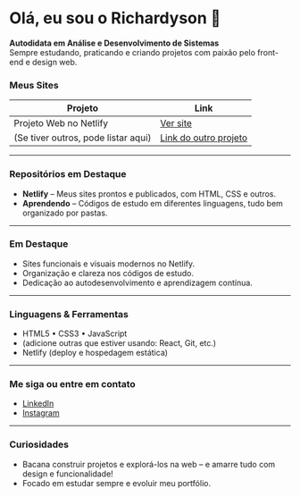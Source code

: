 # Olá, eu sou o Richardyson 👋

**Autodidata em Análise e Desenvolvimento de Sistemas**  
Sempre estudando, praticando e criando projetos com paixão pelo front-end e design web.  

###  Meus Sites
| Projeto | Link |
|--------|------|
| Projeto Web no Netlify | [Ver site](https://brasriocg.netlify.app/) |
| (Se tiver outros, pode listar aqui) | [Link do outro projeto](#) |

---

###  Repositórios em Destaque

- **Netlify** – Meus sites prontos e publicados, com HTML, CSS e outros.  
- **Aprendendo** – Códigos de estudo em diferentes linguagens, tudo bem organizado por pastas.

---

###  Em Destaque

-  Sites funcionais e visuais modernos no Netlify.
-  Organização e clareza nos códigos de estudo.
-  Dedicação ao autodesenvolvimento e aprendizagem contínua.

---

###  Linguagens & Ferramentas

- HTML5 • CSS3 • JavaScript
- (adicione outras que estiver usando: React, Git, etc.)
- Netlify (deploy e hospedagem estática)

---

###  Me siga ou entre em contato

- [LinkedIn](https://www.linkedin.com/in/richardyson-freitas-166b421a3)  
- [Instagram](https://www.instagram.com/ri_chardyson)  

---

###  Curiosidades  

-  Bacana construir projetos e explorá-los na web – e amarre tudo com design e funcionalidade!  
-  Focado em estudar sempre e evoluir meu portfólio.


